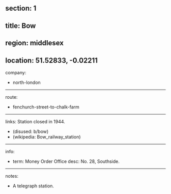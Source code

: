 section: 1
----
title: Bow
----
region: middlesex
----
location: 51.52833, -0.02211
----
company:
- north-london
----
route:
- fenchurch-street-to-chalk-farm
----
links:
Station closed in 1944.
- (disused: b/bow)
- (wikipedia: Bow_railway_station)
----
info:
- term: Money Order Office
  desc: No. 28, Southside.
----
notes:
- A telegraph station.
